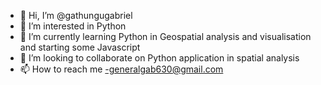 - 👋 Hi, I’m @gathungugabriel
- 👀 I’m interested in Python
- 🌱 I’m currently learning Python in Geospatial analysis and visualisation and starting some Javascript
- 💞️ I’m looking to collaborate on Python application in spatial analysis
- 📫 How to reach me -generalgab630@gmail.com

<!---
gathungugabriel/gathungugabriel is a ✨ special ✨ repository because its `README.md` (this file) appears on your GitHub profile.
You can click the Preview link to take a look at your changes.
--->
